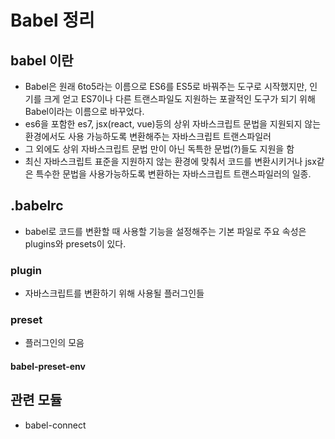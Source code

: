 # Babel 정리

## babel 이란
* Babel은 원래 6to5라는 이름으로 ES6를 ES5로 바꿔주는 도구로 시작했지만, 인기를 크게 얻고 ES7이나 다른 트랜스파일도 지원하는 포괄적인 도구가 되기 위해 Babel이라는 이름으로 바꾸었다.
* es6을 포함한 es7, jsx(react, vue)등의 상위 자바스크립트 문법을 지원되지 않는 환경에서도 사용 가능하도록 변환해주는 자바스크립트 트랜스파일러
* 그 외에도 상위 자바스크립트 문법 만이 아닌 독특한 문법(?)들도 지원을 함
* 최신 자바스크립트 표준을 지원하지 않는 환경에 맞춰서 코드를 변환시키거나 jsx같은 특수한 문법을 사용가능하도록 변환하는 자바스크립트 트랜스파일러의 일종.

## .babelrc
* babel로 코드를 변환할 때 사용할 기능을 설정해주는 기본 파일로 주요 속성은 plugins와 presets이 있다.

### plugin
* 자바스크립트를 변환하기 위해 사용될 플러그인들

### preset
* 플러그인의 모음

#### babel-preset-env

## 관련 모듈
* babel-connect